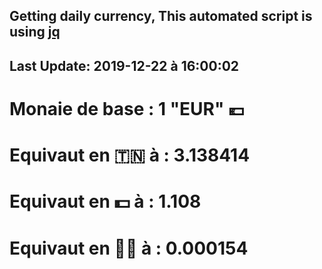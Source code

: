 ## Getting daily currency, This automated script is using [jq](https://stedolan.github.io/jq/)
## Last Update:  2019-12-22 à 16:00:02
 # Monaie de base : 1 "EUR" 💶 
 # Equivaut en 🇹🇳 à :  3.138414 
 # Equivaut en 💵 à : 1.108
 # Equivaut en 🐱‍💻 à :  0.000154
